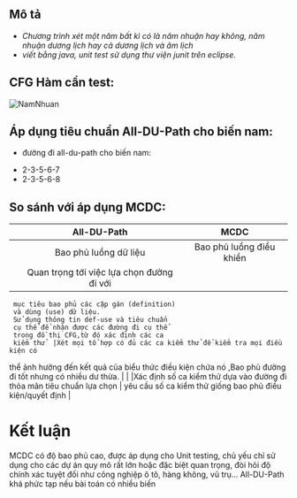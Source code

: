 


## Mô tả
- _Chương trình xét một năm bất kì có là năm nhuận hay không, năm nhuận dương lịch hay cả dương lịch và âm lịch_ 
- _viết bằng java, unit test sử dụng thư viện junit trên eclipse._

## CFG Hàm cần test:

![NamNhuan]([img]http://imageshack.com/a/img922/9281/izhGYL.png[/img])

## Áp dụng tiêu chuẩn All-DU-Path cho biến nam:
* đường đi all-du-path cho biến nam:
- 2-3-5-6-7
- 2-3-5-6-8

## So sánh với áp dụng MCDC:

|   |            All-DU-Path                    |                  MCDC                  |
|:-:|:-----------------------------------------:|:--------------------------------------:|
|   |Bao phủ luồng dữ liệu                      |Bao phủ luồng điều khiển                | 
|   |Quan trọng tới việc lựa chọn đường đi với
     mục tiêu bao phủ các cặp gán (definition) 
	 và dùng (use) dữ liệu.
     Sử dụng thông tin def-use và tiêu chuẩn 
	 cụ thể để nhận được các đường đi cụ thể 
	 trong đồ thị CFG,từ đó xác định các ca 
	 kiểm thử  |Xét mọi tổ hợp có đủ các ca kiểm thử để kiểm tra mọi điều kiện có 
thể ảnh hưởng đến kết quả của biểu thức điều kiện chứa nó
,Bao phủ đường đi tốt nhưng có nhiều dư thừa.	|
|   |Xác định số ca kiểm thử dựa vào đường đi thỏa mãn tiêu chuẩn lựa chọn  | yêu cầu số ca kiểm thử giống 
bao phủ điều kiện/quyết định |


# Kết luận

MCDC có độ bao phủ cao, được áp dụng cho Unit testing, chủ yếu chỉ sử dụng cho các dự án quy mô rất lớn hoặc đặc biệt quan trọng, đòi hỏi độ chính xác tuyệt đối như công nghiệp ô tô, hàng không, vũ trụ...
All-DU-Path khá phức tạp nếu bài toán có nhiều biến
